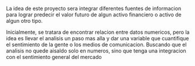 La idea de este proyecto sera integrar diferentes fuentes de informacion para lograr predecir
el valor futuro de algun activo financiero o activo de algun otro tipo. 

Inicialmente, se tratara de encontrar relacion entre datos numericos, pero la idea es llevar el analisis
un paso mas alla y dar una variable que cuantifique el sentimiento de la gente o los medios de 
comunicacion. Buscando que el analisis no quede aisaldo solo en numeros, sino que tenga una integracion 
con el sentimiento general del mercado
